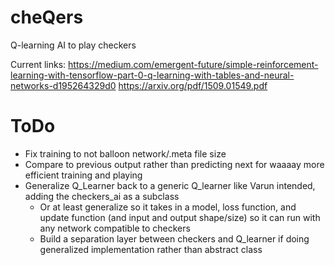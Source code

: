 # cheQers
Q-learning AI to play checkers

Current links:
https://medium.com/emergent-future/simple-reinforcement-learning-with-tensorflow-part-0-q-learning-with-tables-and-neural-networks-d195264329d0
https://arxiv.org/pdf/1509.01549.pdf

# ToDo
- Fix training to not balloon network/.meta file size
- Compare to previous output rather than predicting next for waaaay more efficient training and playing
- Generalize Q_Learner back to a generic Q_learner like Varun intended, adding the checkers_ai as a subclass
  - Or at least generalize so it takes in a model, loss function, and update function (and input and output shape/size) so it can run with any network compatible to checkers
  - Build a separation layer between checkers and Q_learner if doing generalized implementation rather than abstract class
